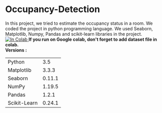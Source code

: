 # Occupancy-Detection
In this project, we tried to estimate the occupancy status in a room. We coded the project in python programming language. We used Seaborn, Matplotlib, Numpy, Pandas and scikit-learn libraries in the project.<a href ="https://colab.research.google.com/github/umitsarioz/OccupancyDetection/blob/main/Ceng313_Midterm_Project_2021.ipynb" > ![In Colab](https://colab.research.google.com/assets/colab-badge.svg) </a>
<b> If you run on Google colab, don't forget to add dataset file in colab.</b>
<br>
<b>Versions :</b>
  <table>
  <tr>  
    <td> Python </td>
    <td> 3.5 </td>
    </tr>
    <tr>
      <td> Matplotlib </td>
      <td> 3.3.3 </td>
    </tr>
    <tr>
      <td> Seaborn </td>
      <td> 0.11.1 </td>
    </tr>
    <tr>
      <td> NumPy</td>
      <td> 1.19.5 </td>
    </tr>
    <tr>
      <td> Pandas</td>
      <td> 1.2.1 </td>
    </tr>
    <tr>
      <td> Scikit-Learn </td>
      <td> 0.24.1 </td>
     </tr>
  </table>

